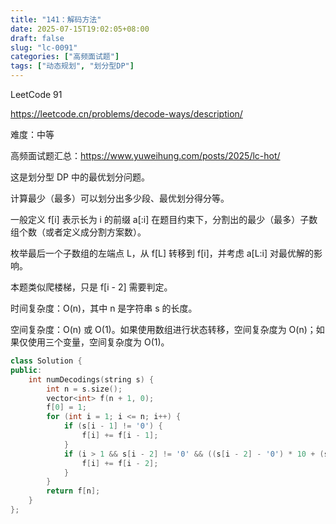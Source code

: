 ```yaml
---
title: "141：解码方法"
date: 2025-07-15T19:02:05+08:00
draft: false
slug: "lc-0091"
categories: ["高频面试题"]
tags: ["动态规划", "划分型DP"]
---
```


LeetCode 91

https://leetcode.cn/problems/decode-ways/description/

难度：中等

高频面试题汇总：https://www.yuweihung.com/posts/2025/lc-hot/

这是划分型 DP 中的最优划分问题。

计算最少（最多）可以划分出多少段、最优划分得分等。

一般定义 f[i] 表示长为 i 的前缀 a[:i] 在题目约束下，分割出的最少（最多）子数组个数（或者定义成分割方案数）。

枚举最后一个子数组的左端点 L，从 f[L] 转移到 f[i]，并考虑 a[L:i] 对最优解的影响。

本题类似爬楼梯，只是 f[i - 2] 需要判定。

时间复杂度：O(n)，其中 n 是字符串 s 的长度。

空间复杂度：O(n) 或 O(1)。如果使用数组进行状态转移，空间复杂度为 O(n)；如果仅使用三个变量，空间复杂度为 O(1)。

<!--more-->

```cpp
class Solution {
public:
    int numDecodings(string s) {
        int n = s.size();
        vector<int> f(n + 1, 0);
        f[0] = 1;
        for (int i = 1; i <= n; i++) {
            if (s[i - 1] != '0') {
                f[i] += f[i - 1];
            }
            if (i > 1 && s[i - 2] != '0' && ((s[i - 2] - '0') * 10 + (s[i - 1] - '0') <= 26)) {
                f[i] += f[i - 2];
            }
        }
        return f[n];
    }
};
```
